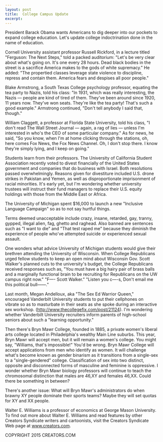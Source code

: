 ```yaml
---
layout: post
title:  College Campus Update
excerpt:
---
```


President Barack Obama wants Americans to dig deeper into our pockets to expand college education. Let's update college indoctrination done in the name of education.

Cornell University assistant professor Russell Rickford, in a lecture titled "Ferguson: The Next Steps," told a packed auditorium: "Let's be very clear about what's going on. It's one every 28 hours. Dead black bodies in the street is a sacrifice America makes to the gods of white supremacy." He added: "The propertied classes leverage state violence to discipline, repress and contain them. America fears and despises all poor people."

Blake Armstrong, a South Texas College psychology professor, equating the tea party to Nazis, told his class: "In 1931, which was really interesting, the Nazis — people are kind of tired of them. They've been around since 1920, 11 years now. They've won seats. They're like the tea party! That's such a good example." Armstrong continued, "Don't tell anybody I said that, though."

William Claggett, a professor at Florida State University, told his class, "I don't read The Wall Street Journal — again, a rag of lies — unless I'm interested in who's the CEO of some particular company." As for news, he said, "So you know, when I'm at home clicking through the stations, oh, here comes Fox News, the Fox News Channel. Oh, I don't stop there. I know they're simply lying, and I keep on going."

Students learn from their professors. The University of California Student Association recently voted to divest financially of the United States government and companies that do business with Israel. Both resolutions passed overwhelmingly. Reasons given for divestiture included U.S. drone strikes in Pakistan and Yemen, as well as disproportionate imprisonment of racial minorities. It's early yet, but I'm wondering whether university trustees will instruct their fund managers to replace their U.S. equity holdings with those from the Middle East or Africa.

The University of Michigan spent $16,000 to launch a new "Inclusive Language Campaign" so as to not say hurtful things.

 Terms deemed unacceptable include crazy, insane, retarded, gay, tranny, gypped, illegal alien, fag, ghetto and raghead. Also banned are sentences such as "I want to die" and "That test raped me" because they diminish the experience of people who've attempted suicide or experienced sexual assault.

One wonders what advice University of Michigan students would give their brethren attending the University of Wisconsin. When College Republicans urged fellow students to keep an open mind about Wisconsin Gov. Scott Walker's planned cuts to the university's budget, the College Republicans received responses such as, "You must have a big hairy pair of brass balls and a marginally functional brain to be recruiting for Republicans on the UW campus right now." "F—- Scott Walker." "Listen you c—-s, Don't email me this political bull——."

Last month, Megan Andelloux, aka "The Sex Ed Warrior Queen," encouraged Vanderbilt University students to put their cellphones on vibrate so as to masturbate in their seats as she spoke during an interactive sex workshop. (http://www.thecollegefix.com/post/21124). I'm wondering whether Vanderbilt University recruiters inform parents of high-school seniors about such a "learning opportunity."

Then there's Bryn Mawr College, founded in 1885, a private women's liberal arts college located in Philadelphia's wealthy Main Line suburbs. This year, Bryn Mawr will accept men, but it will remain a women's college. You might say, "Williams, that's impossible!" You'd be wrong. Bryn Mawr College will accept applications from men who identify as women. It will challenge what's become known as gender binarism as it transitions from a single-sex to a "single-gendered" college. Classification of sex into two distinct, opposite and disconnected forms of masculine and feminine is oppressive. I wonder whether Bryn Mawr biology professors will continue to teach the chromosomal distinction that males are 46,XY and females 46,XX. Could there be something in between?

There's another issue: What will Bryn Mawr's administrators do when brawny XY people dominate their sports teams? Maybe they will set quotas for XY and XX people.

Walter E. Williams is a professor of economics at George Mason University. To find out more about Walter E. Williams and read features by other Creators Syndicate writers and cartoonists, visit the Creators Syndicate Web page at www.creators.com.

COPYRIGHT 2015 CREATORS.COM
